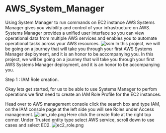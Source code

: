 # AWS_System_Manager
Using System Manager to run commands on EC2 instance 
AWS Systems Manager gives you visibility and control of your infrastructure on AWS. Systems Manager provides a unified user interface so you can view operational data from multiple AWS services and enables you to automate operational tasks across your AWS resources.
![ssm](https://github.com/McTello/AWS_System_Manager/assets/89931817/ad53acf7-8e9c-402c-b6e8-c7392bc29c71)
In this project, we will be going on a journey that will take you through your first AWS Systems Manager deployment, and it is an honor to be accompanying you.
In this project, we will be going on a journey that will take you through your first AWS Systems Manager deployment, and it is an honor to be accompanying you.

Step 1 : IAM Role creation.

Okay lets get started, for us to be able to use Systems Manager to perfom operations we first need to create an IAM Role Profile for the EC2 instances.

Head over to AWS management console click the search box and type IAM, on the IAM console page at the left side you will see Roles under Access management.
![iam_role.png](https://s3-us-west-2.amazonaws.com/secure.notion-static.com/f8886f7f-727f-4345-8dba-ab49dff66725/iam_role.png)
Here click the create Role at the right top corner. Under Trusted entity type select AWS service, scroll down to use cases and select EC2.
![ec2_role.png](https://s3-us-west-2.amazonaws.com/secure.notion-static.com/7eb27e36-57db-40eb-8e4e-807de756271a/ec2_role.png)
